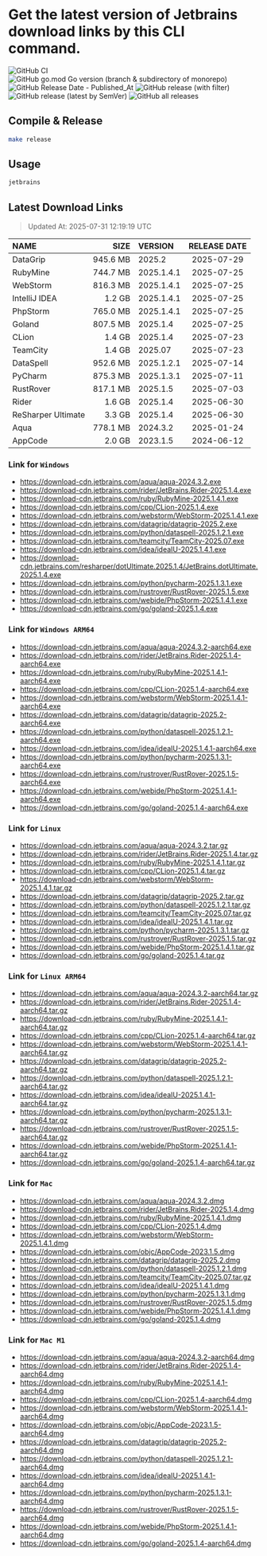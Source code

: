 # Get the latest version of Jetbrains download links by this CLI command.

![GitHub CI](https://github.com/designinlife/jetbrains/actions/workflows/ci.yml/badge.svg)
![GitHub go.mod Go version (branch & subdirectory of monorepo)](https://img.shields.io/github/go-mod/go-version/designinlife/jetbrains/master)
![GitHub Release Date - Published_At](https://img.shields.io/github/release-date/designinlife/jetbrains)
![GitHub release (with filter)](https://img.shields.io/github/v/release/designinlife/jetbrains)
![GitHub release (latest by SemVer)](https://img.shields.io/github/downloads/designinlife/jetbrains/v1.1.12/total)
![GitHub all releases](https://img.shields.io/github/downloads/designinlife/jetbrains/total)

## Compile & Release

```bash
make release
```

## Usage

```bash
jetbrains
```

## Latest Download Links

> Updated At: 2025-07-31 12:19:19 UTC

| NAME | SIZE | VERSION | RELEASE DATE |
| :-- | --: | :-- | :--: |
| DataGrip | 945.6 MB | 2025.2 | 2025-07-29 |
| RubyMine | 744.7 MB | 2025.1.4.1 | 2025-07-25 |
| WebStorm | 816.3 MB | 2025.1.4.1 | 2025-07-25 |
| IntelliJ IDEA | 1.2 GB | 2025.1.4.1 | 2025-07-25 |
| PhpStorm | 765.0 MB | 2025.1.4.1 | 2025-07-25 |
| Goland | 807.5 MB | 2025.1.4 | 2025-07-25 |
| CLion | 1.4 GB | 2025.1.4 | 2025-07-23 |
| TeamCity | 1.4 GB | 2025.07 | 2025-07-23 |
| DataSpell | 952.6 MB | 2025.1.2.1 | 2025-07-14 |
| PyCharm | 875.3 MB | 2025.1.3.1 | 2025-07-11 |
| RustRover | 817.1 MB | 2025.1.5 | 2025-07-03 |
| Rider | 1.6 GB | 2025.1.4 | 2025-06-30 |
| ReSharper Ultimate | 3.3 GB | 2025.1.4 | 2025-06-30 |
| Aqua | 778.1 MB | 2024.3.2 | 2025-01-24 |
| AppCode | 2.0 GB | 2023.1.5 | 2024-06-12 |

### Link for `Windows`

* <https://download-cdn.jetbrains.com/aqua/aqua-2024.3.2.exe>
* <https://download-cdn.jetbrains.com/rider/JetBrains.Rider-2025.1.4.exe>
* <https://download-cdn.jetbrains.com/ruby/RubyMine-2025.1.4.1.exe>
* <https://download-cdn.jetbrains.com/cpp/CLion-2025.1.4.exe>
* <https://download-cdn.jetbrains.com/webstorm/WebStorm-2025.1.4.1.exe>
* <https://download-cdn.jetbrains.com/datagrip/datagrip-2025.2.exe>
* <https://download-cdn.jetbrains.com/python/dataspell-2025.1.2.1.exe>
* <https://download-cdn.jetbrains.com/teamcity/TeamCity-2025.07.exe>
* <https://download-cdn.jetbrains.com/idea/ideaIU-2025.1.4.1.exe>
* <https://download-cdn.jetbrains.com/resharper/dotUltimate.2025.1.4/JetBrains.dotUltimate.2025.1.4.exe>
* <https://download-cdn.jetbrains.com/python/pycharm-2025.1.3.1.exe>
* <https://download-cdn.jetbrains.com/rustrover/RustRover-2025.1.5.exe>
* <https://download-cdn.jetbrains.com/webide/PhpStorm-2025.1.4.1.exe>
* <https://download-cdn.jetbrains.com/go/goland-2025.1.4.exe>

### Link for `Windows ARM64`

* <https://download-cdn.jetbrains.com/aqua/aqua-2024.3.2-aarch64.exe>
* <https://download-cdn.jetbrains.com/rider/JetBrains.Rider-2025.1.4-aarch64.exe>
* <https://download-cdn.jetbrains.com/ruby/RubyMine-2025.1.4.1-aarch64.exe>
* <https://download-cdn.jetbrains.com/cpp/CLion-2025.1.4-aarch64.exe>
* <https://download-cdn.jetbrains.com/webstorm/WebStorm-2025.1.4.1-aarch64.exe>
* <https://download-cdn.jetbrains.com/datagrip/datagrip-2025.2-aarch64.exe>
* <https://download-cdn.jetbrains.com/python/dataspell-2025.1.2.1-aarch64.exe>
* <https://download-cdn.jetbrains.com/idea/ideaIU-2025.1.4.1-aarch64.exe>
* <https://download-cdn.jetbrains.com/python/pycharm-2025.1.3.1-aarch64.exe>
* <https://download-cdn.jetbrains.com/rustrover/RustRover-2025.1.5-aarch64.exe>
* <https://download-cdn.jetbrains.com/webide/PhpStorm-2025.1.4.1-aarch64.exe>
* <https://download-cdn.jetbrains.com/go/goland-2025.1.4-aarch64.exe>

### Link for `Linux`

* <https://download-cdn.jetbrains.com/aqua/aqua-2024.3.2.tar.gz>
* <https://download-cdn.jetbrains.com/rider/JetBrains.Rider-2025.1.4.tar.gz>
* <https://download-cdn.jetbrains.com/ruby/RubyMine-2025.1.4.1.tar.gz>
* <https://download-cdn.jetbrains.com/cpp/CLion-2025.1.4.tar.gz>
* <https://download-cdn.jetbrains.com/webstorm/WebStorm-2025.1.4.1.tar.gz>
* <https://download-cdn.jetbrains.com/datagrip/datagrip-2025.2.tar.gz>
* <https://download-cdn.jetbrains.com/python/dataspell-2025.1.2.1.tar.gz>
* <https://download-cdn.jetbrains.com/teamcity/TeamCity-2025.07.tar.gz>
* <https://download-cdn.jetbrains.com/idea/ideaIU-2025.1.4.1.tar.gz>
* <https://download-cdn.jetbrains.com/python/pycharm-2025.1.3.1.tar.gz>
* <https://download-cdn.jetbrains.com/rustrover/RustRover-2025.1.5.tar.gz>
* <https://download-cdn.jetbrains.com/webide/PhpStorm-2025.1.4.1.tar.gz>
* <https://download-cdn.jetbrains.com/go/goland-2025.1.4.tar.gz>

### Link for `Linux ARM64`

* <https://download-cdn.jetbrains.com/aqua/aqua-2024.3.2-aarch64.tar.gz>
* <https://download-cdn.jetbrains.com/rider/JetBrains.Rider-2025.1.4-aarch64.tar.gz>
* <https://download-cdn.jetbrains.com/ruby/RubyMine-2025.1.4.1-aarch64.tar.gz>
* <https://download-cdn.jetbrains.com/cpp/CLion-2025.1.4-aarch64.tar.gz>
* <https://download-cdn.jetbrains.com/webstorm/WebStorm-2025.1.4.1-aarch64.tar.gz>
* <https://download-cdn.jetbrains.com/datagrip/datagrip-2025.2-aarch64.tar.gz>
* <https://download-cdn.jetbrains.com/python/dataspell-2025.1.2.1-aarch64.tar.gz>
* <https://download-cdn.jetbrains.com/idea/ideaIU-2025.1.4.1-aarch64.tar.gz>
* <https://download-cdn.jetbrains.com/python/pycharm-2025.1.3.1-aarch64.tar.gz>
* <https://download-cdn.jetbrains.com/rustrover/RustRover-2025.1.5-aarch64.tar.gz>
* <https://download-cdn.jetbrains.com/webide/PhpStorm-2025.1.4.1-aarch64.tar.gz>
* <https://download-cdn.jetbrains.com/go/goland-2025.1.4-aarch64.tar.gz>

### Link for `Mac`

* <https://download-cdn.jetbrains.com/aqua/aqua-2024.3.2.dmg>
* <https://download-cdn.jetbrains.com/rider/JetBrains.Rider-2025.1.4.dmg>
* <https://download-cdn.jetbrains.com/ruby/RubyMine-2025.1.4.1.dmg>
* <https://download-cdn.jetbrains.com/cpp/CLion-2025.1.4.dmg>
* <https://download-cdn.jetbrains.com/webstorm/WebStorm-2025.1.4.1.dmg>
* <https://download-cdn.jetbrains.com/objc/AppCode-2023.1.5.dmg>
* <https://download-cdn.jetbrains.com/datagrip/datagrip-2025.2.dmg>
* <https://download-cdn.jetbrains.com/python/dataspell-2025.1.2.1.dmg>
* <https://download-cdn.jetbrains.com/teamcity/TeamCity-2025.07.tar.gz>
* <https://download-cdn.jetbrains.com/idea/ideaIU-2025.1.4.1.dmg>
* <https://download-cdn.jetbrains.com/python/pycharm-2025.1.3.1.dmg>
* <https://download-cdn.jetbrains.com/rustrover/RustRover-2025.1.5.dmg>
* <https://download-cdn.jetbrains.com/webide/PhpStorm-2025.1.4.1.dmg>
* <https://download-cdn.jetbrains.com/go/goland-2025.1.4.dmg>

### Link for `Mac M1`

* <https://download-cdn.jetbrains.com/aqua/aqua-2024.3.2-aarch64.dmg>
* <https://download-cdn.jetbrains.com/rider/JetBrains.Rider-2025.1.4-aarch64.dmg>
* <https://download-cdn.jetbrains.com/ruby/RubyMine-2025.1.4.1-aarch64.dmg>
* <https://download-cdn.jetbrains.com/cpp/CLion-2025.1.4-aarch64.dmg>
* <https://download-cdn.jetbrains.com/webstorm/WebStorm-2025.1.4.1-aarch64.dmg>
* <https://download-cdn.jetbrains.com/objc/AppCode-2023.1.5-aarch64.dmg>
* <https://download-cdn.jetbrains.com/datagrip/datagrip-2025.2-aarch64.dmg>
* <https://download-cdn.jetbrains.com/python/dataspell-2025.1.2.1-aarch64.dmg>
* <https://download-cdn.jetbrains.com/idea/ideaIU-2025.1.4.1-aarch64.dmg>
* <https://download-cdn.jetbrains.com/python/pycharm-2025.1.3.1-aarch64.dmg>
* <https://download-cdn.jetbrains.com/rustrover/RustRover-2025.1.5-aarch64.dmg>
* <https://download-cdn.jetbrains.com/webide/PhpStorm-2025.1.4.1-aarch64.dmg>
* <https://download-cdn.jetbrains.com/go/goland-2025.1.4-aarch64.dmg>
